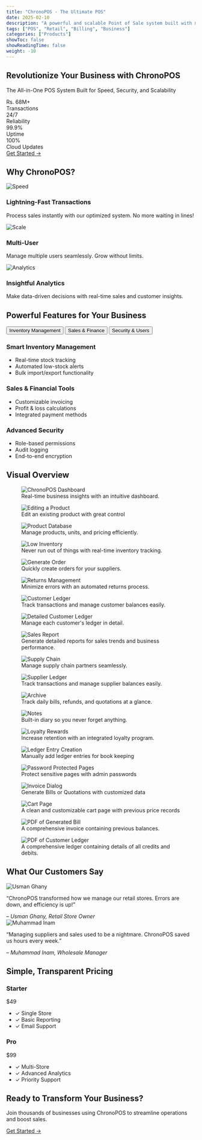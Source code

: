 ```yaml
---
title: "ChronoPOS - The Ultimate POS"
date: 2025-02-10
description: "A powerful and scalable Point of Sale system built with modern tech"
tags: ["POS", "Retail", "Billing", "Business"]
categories: ["Products"]
showToc: false
showReadingTime: false
weight: -10
---
```

<!-- Hero Section -->
  <section class="hero-section">
    <div class="hero-content">
      <h1>Revolutionize Your Business with ChronoPOS</h1>
      <p class="hero-subtitle">The All-in-One POS System Built for Speed, Security, and Scalability</p>
      <div class="hero-stats">
        <div class="stat-item">
          <div class="stat-number">Rs. 68M+</div>
          <div class="stat-label">Transactions</div>
        </div>
        <div class="stat-item">
          <div class="stat-number">24/7</div>
          <div class="stat-label">Reliability</div>
        </div>
        <div class="stat-item">
          <div class="stat-number">99.9%</div>
          <div class="stat-label">Uptime</div>
        </div>
        <div class="stat-item">
          <div class="stat-number">100%</div>
          <div class="stat-label">Cloud Updates</div>
        </div>
      </div>
      <a href="/book-a-call/" class="cta-button">Get Started →</a>
    </div>
  </section>

  <!-- Value Proposition -->
  <section class="value-section">
    <h2>Why ChronoPOS?</h2>
    <div class="value-grid">
      <div class="value-card">
        <img src="/assets/speed.svg" alt="Speed">
        <h3>Lightning-Fast Transactions</h3>
        <p>Process sales instantly with our optimized system. No more waiting in lines!</p>
      </div>
      <div class="value-card">
        <img src="/assets/scale.svg" alt="Scale">
        <h3>Multi-User</h3>
        <p>Manage multiple users seamlessly. Grow without limits.</p>
      </div>
      <div class="value-card">
        <img src="/assets/analytics.svg" alt="Analytics">
        <h3>Insightful Analytics</h3>
        <p>Make data-driven decisions with real-time sales and customer insights.</p>
      </div>
    </div>
  </section>

  <!-- Feature Showcase -->
<section class="feature-section">
  <h2>Powerful Features for Your Business</h2>
  <div class="feature-tabs">
    <button class="tab-button active" data-tab="inventory">Inventory Management</button>
    <button class="tab-button" data-tab="sales">Sales & Finance</button>
    <button class="tab-button" data-tab="security">Security & Users</button>
  </div>
  <div class="feature-content">
    <div id="inventory" class="tab-content active">
      <h3>Smart Inventory Management</h3>
      <ul>
        <li>Real-time stock tracking</li>
        <li>Automated low-stock alerts</li>
        <li>Bulk import/export functionality</li>
      </ul>
    </div>
    <div id="sales" class="tab-content">
      <h3>Sales & Financial Tools</h3>
      <ul>
        <li>Customizable invoicing</li>
        <li>Profit & loss calculations</li>
        <li>Integrated payment methods</li>
      </ul>
    </div>
    <div id="security" class="tab-content">
      <h3>Advanced Security</h3>
      <ul>
        <li>Role-based permissions</li>
        <li>Audit logging</li>
        <li>End-to-end encryption</li>
      </ul>
    </div>
  </div>
</section>


<!-- Visual Overview -->
<section class="screenshots-section">
  <h2>Visual Overview</h2>
  <div class="image-grid">
    <figure class="image-card">
      <img src="/assets/dashboard.webp" alt="ChronoPOS Dashboard" class="zoomable">
      <figcaption>Real-time business insights with an intuitive dashboard.</figcaption>
    </figure>
    <figure class="image-card">
      <img src="/assets/editingproduct.webp" alt="Editing a Product" class="zoomable">
      <figcaption>Edit an existing product with great control</figcaption>
    </figure>
    <figure class="image-card">
      <img src="/assets/productdb.webp" alt="Product Database" class="zoomable">
      <figcaption>Manage products, units, and pricing efficiently.</figcaption>
    </figure>
    <figure class="image-card">
      <img src="/assets/inventory.webp" alt="Low Inventory" class="zoomable">
      <figcaption>Never run out of things with real-time inventory tracking.</figcaption>
    </figure>
    <figure class="image-card">
      <img src="/assets/generateorder.webp" alt="Generate Order" class="zoomable">
      <figcaption>Quickly create orders for your suppliers.</figcaption>
    </figure>
    <figure class="image-card">
      <img src="/assets/returns.webp" alt="Returns Management" class="zoomable">
      <figcaption>Minimize errors with an automated returns process.</figcaption>
    </figure>
    <figure class="image-card">
      <img src="/assets/customerledger.webp" alt="Customer Ledger" class="zoomable">
      <figcaption>Track transactions and manage customer balances easily.</figcaption>
    </figure>
    <figure class="image-card">
      <img src="/assets/singleledger.webp" alt="Detailed Customer Ledger" class="zoomable">
      <figcaption>Manage each customer's ledger in detail.</figcaption>
    </figure>
    <figure class="image-card">
      <img src="/assets/salesreport.webp" alt="Sales Report" class="zoomable">
      <figcaption>Generate detailed reports for sales trends and business performance.</figcaption>
    </figure>
    <figure class="image-card">
      <img src="/assets/supplychain.webp" alt="Supply Chain" class="zoomable">
      <figcaption>Manage supply chain partners seamlessly.</figcaption>
    </figure>
    <figure class="image-card">
      <img src="/assets/supplierledger.webp" alt="Supplier Ledger" class="zoomable">
      <figcaption>Track transactions and manage supplier balances easily.</figcaption>
    </figure>
    <figure class="image-card">
      <img src="/assets/archive.webp" alt="Archive" class="zoomable">
      <figcaption>Track daily bills, refunds, and quotations at a glance.</figcaption>
    </figure>
    <figure class="image-card">
      <img src="/assets/notes.webp" alt="Notes" class="zoomable">
      <figcaption>Built-in diary so you never forget anything.</figcaption>
    </figure>
    <figure class="image-card">
      <img src="/assets/loyaltyrewards.webp" alt="Loyalty Rewards" class="zoomable">
      <figcaption>Increase retention with an integrated loyalty program.</figcaption>
    </figure>
    <figure class="image-card">
      <img src="/assets/addingledgerentry.webp" alt="Ledger Entry Creation" class="zoomable">
      <figcaption>Manually add ledger entries for book keeping</figcaption>
    </figure>
    <figure class="image-card">
      <img src="/assets/passwordprotectedpages.webp" alt="Password Protected Pages" class="zoomable">
      <figcaption>Protect sensitive pages with admin passwords</figcaption>
    </figure>
    <figure class="image-card">
      <img src="/assets/invoicegeneratoindialog.webp" alt="Invoice Dialog" class="zoomable">
      <figcaption>Generate Bills or Quotations with customized data</figcaption>
    </figure>
    <figure class="image-card">
      <img src="/assets/cartpage.webp" alt="Cart Page" class="zoomable">
      <figcaption>A clean and customizable cart page with previous price records</figcaption>
    </figure>
    <figure class="image-card">
      <img src="/assets/billpdf.webp" alt="PDF of Generated Bill" class="zoomable">
      <figcaption>A comprehensive invoice containing previous balances.</figcaption>
    </figure>
    <figure class="image-card">
      <img src="/assets/customerledgerpdf.webp" alt="PDF of Customer Ledger" class="zoomable">
      <figcaption>A comprehensive ledger containing details of all credits and debits.</figcaption>
    </figure>
  </div>
</section>

  <!-- Testimonials -->
  <section class="testimonial-section">
    <h2>What Our Customers Say</h2>
    <div class="testimonial-carousel">
      <div class="testimonial-card">
        <img src="/assets/usman-ghany-customer.png" alt="Usman Ghany">
        <p>“ChronoPOS transformed how we manage our retail stores. Errors are down, and efficiency is up!”</p>
        <cite>– Usman Ghany, Retail Store Owner</cite>
      </div>
      <div class="testimonial-card">
        <img src="/assets/muhammad-inam-customer.png" alt="Muhammad Inam">
        <p>“Managing suppliers and sales used to be a nightmare. ChronoPOS saved us hours every week.”</p>
        <cite>– Muhammad Inam, Wholesale Manager</cite>
      </div>
    </div>
  </section>

  <!-- Pricing -->
  <section class="pricing-section">
    <h2>Simple, Transparent Pricing</h2>
    <div class="pricing-cards">
      <div class="pricing-card">
        <h3>Starter</h3>
        <div class="price">$49<span></span></div>
        <ul>
          <li>✓ Single Store</li>
          <li>✓ Basic Reporting</li>
          <li>✓ Email Support</li>
        </ul>
      </div>
      <div class="pricing-card popular">
        <h3>Pro</h3>
        <div class="price">$99<span></span></div>
        <ul>
          <li>✓ Multi-Store</li>
          <li>✓ Advanced Analytics</li>
          <li>✓ Priority Support</li>
        </ul>
      </div>
    </div>
  </section>

  <!-- CTA Section -->
  <section class="cta-section">
    <h2>Ready to Transform Your Business?</h2>
    <p>Join thousands of businesses using ChronoPOS to streamline operations and boost sales.</p>
    <a href="/book-a-call/" class="cta-button">Get Started →</a>
  </section>
<!-- Add this modal HTML right before the closing body tag -->
<div id="imageModal" class="modal" style="display: none;">
  <span class="close">&times;</span>
  <img id="fullsizeImage" class="modal-content">
</div>

<script>
document.addEventListener("DOMContentLoaded", function () {
  // Image Modal Functionality
  const modal = document.getElementById("imageModal");
  const modalImg = document.getElementById("fullsizeImage");
  const closeBtn = document.querySelector(".close");

  // Ensure modal is hidden initially
  modal.style.display = "none";

  // Add click handlers to all zoomable images
  document.querySelectorAll(".zoomable").forEach(img => {
    img.addEventListener("click", function() {
      modal.style.display = "flex";  // Changed from "block" to "flex" for better centering
      modalImg.src = this.src;
    });
  });

  // Close modal when clicking the X
  closeBtn.addEventListener("click", function() {
    modal.style.display = "none";
  });

  // Close modal when clicking outside the image
  window.addEventListener("click", function(event) {
    if (event.target === modal) {
      modal.style.display = "none";
    }
  });

  // Tab Functionality
  const tabButtons = document.querySelectorAll(".tab-button");
  const tabContents = document.querySelectorAll(".tab-content");

  // Hide all tab contents initially except the first one
  tabContents.forEach((content, index) => {
    if (index !== 0) {
      content.style.display = "none";
    }
  });

  tabButtons.forEach(button => {
    button.addEventListener("click", () => {
      // Remove active class from all buttons and contents
      tabButtons.forEach(btn => btn.classList.remove("active"));
      tabContents.forEach(content => {
        content.classList.remove("active");
        content.style.display = "none";
      });
      
      // Add active class to clicked button and show corresponding content
      button.classList.add("active");
      const tabId = button.getAttribute("data-tab");
      const activeContent = document.getElementById(tabId);
      activeContent.classList.add("active");
      activeContent.style.display = "block";
    });
  });
});
</script>